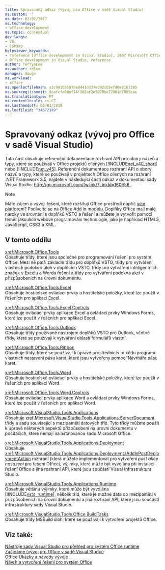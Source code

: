 ```yaml
---
title: Spravovaný odkaz (vývoj pro Office v sadě Visual Studio)
ms.custom: ''
ms.date: 02/02/2017
ms.technology:
- office-development
ms.topic: conceptual
dev_langs:
- VB
- CSharp
helpviewer_keywords:
- reference [Office development in Visual Studio], 2007 Microsoft Office system
- Office development in Visual Studio, reference
author: TerryGLee
ms.author: tglee
manager: douge
ms.workload:
- office
ms.openlocfilehash: a3c991b6507ded441dd37ec92cb5efd0e2167285
ms.sourcegitcommit: 0aafcfa08ef74f162af2e5079be77061d7885cac
ms.translationtype: MT
ms.contentlocale: cs-CZ
ms.lasthandoff: 06/01/2018
ms.locfileid: "34572189"
---
```

# <a name="managed-reference-office-development-in-visual-studio"></a>Spravovaný odkaz (vývoj pro Office v sadě Visual Studio)
  Tato část obsahuje referenční dokumentace rozhraní API pro obory názvů a typy, které se používají v Office projektů cílených [!INCLUDE[net_v40_short](../sharepoint/includes/net-v40-short-md.md)] nebo [!INCLUDE[net_v45](../vsto/includes/net-v45-md.md)]. Referenční dokumentace rozhraní API o obory názvů a typy, které se používají v projektech Office cílených na rozhraní .NET Framework 3.5, najdete v následující části odkaz v dokumentaci sady Visual Studio: [ http://go.microsoft.com/fwlink/?LinkId=160658 ](http://go.microsoft.com/fwlink/?LinkId=160658).  
  
> [!NOTE]  
>  Máte zájem o vývoji řešení, které rozšiřují Office prostředí napříč [více platforem](https://dev.office.com/add-in-availability)? Podívejte se na [Office Add in modelu](https://dev.office.com/docs/add-ins/overview/office-add-ins). Doplňky Office mají malé nároky ve srovnání s doplňků VSTO a řešení a můžete je vytvořit pomocí téměř jakoukoli webové programování technologie, jako je například HTML5, JavaScript, CSS3 a XML.  
  
## <a name="in-this-section"></a>V tomto oddílu  
 <xref:Microsoft.Office.Tools>  
 Obsahuje třídy, které jsou společné pro programování řešení pro systém Office. Mezi ně patří základní třídu pro doplňků VSTO, třídy pro vytváření vlastních podoken úloh v doplňcích VSTO, třídy pro vytváření inteligentních značek v Excelu a Wordu řešení a třídy pro vytváření podokna akcí v přizpůsobeních na úrovni dokumentu.  
  
 <xref:Microsoft.Office.Tools.Excel>  
 Obsahuje hostitelské ovládací prvky a hostitelské položky, které lze použít v řešeních pro aplikaci Excel.  
  
 <xref:Microsoft.Office.Tools.Excel.Controls>  
 Obsahuje ovládací prvky aplikace Excel a ovládací prvky Windows Forms, které lze použít v řešeních pro aplikaci Excel.  
  
 <xref:Microsoft.Office.Tools.Outlook>  
 Obsahuje třídy používané nástrojem doplňků VSTO pro Outlook, včetně třídy, které se používají k vytváření oblastí formulářů vlastní.  
  
 <xref:Microsoft.Office.Tools.Ribbon>  
 Obsahuje třídy, které se používají k úpravě prostřednictvím kódu programu vlastních nastavení pásu karet, které jsou vytvořeny pomocí Návrháře pásu karet.  
  
 <xref:Microsoft.Office.Tools.Word>  
 Obsahuje hostitelské ovládací prvky a hostitelské položky, které lze použít v řešeních pro aplikaci Word.  
  
 <xref:Microsoft.Office.Tools.Word.Controls>  
 Obsahuje ovládací prvky aplikace Word a ovládací prvky Windows Forms, které lze použít v řešeních pro aplikaci Word.  
  
 <xref:Microsoft.VisualStudio.Tools.Applications>  
 Obsahuje <xref:Microsoft.VisualStudio.Tools.Applications.ServerDocument> třídy a sadu související s mezipamětí datových tříd. Tyto třídy můžete použít k úpravě některých aspektů přizpůsobení na úrovni dokumentu v počítačích, které nemají nainstalovanou sadu Microsoft Office.  
  
 <xref:Microsoft.VisualStudio.Tools.Applications.Deployment>  
 Obsahuje <xref:Microsoft.VisualStudio.Tools.Applications.Deployment.IAddInPostDeploymentAction> rozhraní (která můžete implementovat pro vytvoření *post akce nasazení* pro řešení Office), výjimky, které může být vyvolána při instalaci řešení Office a jiná rozhraní API, které jsou součástí Visual Infrastruktura Studio.  
  
 <xref:Microsoft.VisualStudio.Tools.Applications.Runtime>  
 Obsahuje většinu výjimky, které může být vyvolána [!INCLUDE[vsto_runtime](../vsto/includes/vsto-runtime-md.md)], několik tříd, které je možné data do mezipaměti v přizpůsobeních na úrovni dokumentu a jiná rozhraní API, které jsou součástí infrastruktury sady Visual Studio.  
  
 <xref:Microsoft.VisualStudio.Tools.Office.BuildTasks>  
 Obsahuje třídy MSBuild úloh, které se používají k vytvoření projektů Office.  
  
## <a name="see-also"></a>Viz také:  
 [Nástroje sady Visual Studio pro přehled pro systém Office runtime](../vsto/visual-studio-tools-for-office-runtime-overview.md)   
 [Začínáme &#40;vývoj pro Office v sadě Visual Studio&#41;](../vsto/getting-started-office-development-in-visual-studio.md)   
 [Office Ukázky a návody vývoje](../vsto/office-development-samples-and-walkthroughs.md)   
 [Návrh a vytvoření řešení pro systém Office](../vsto/designing-and-creating-office-solutions.md)  
  
  